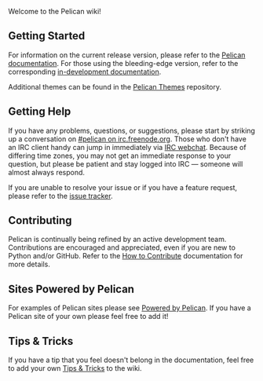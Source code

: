 Welcome to the Pelican wiki!

## Getting Started

For information on the current release version, please refer to the [Pelican documentation](http://docs.getpelican.com/).
For those using the bleeding-edge version, refer to the corresponding [in-development documentation](http://docs.getpelican.com/latest/).

Additional themes can be found in the [Pelican Themes](https://github.com/getpelican/pelican-themes) repository.

## Getting Help

If you have any problems, questions, or suggestions, please start by striking up a conversation on [#pelican on irc.freenode.org](irc://irc.freenode.net/pelican). Those who don't have an IRC client handy can jump in immediately via [IRC webchat](http://webchat.freenode.net/?channels=pelican&uio=d4). Because of differing time zones, you may not get an immediate response to your question, but please be patient and stay logged into IRC — someone will almost always respond.

If you are unable to resolve your issue or if you have a feature request, please refer to the [issue tracker](https://github.com/getpelican/pelican/issues).

## Contributing

Pelican is continually being refined by an active development team. Contributions are encouraged and appreciated, even if you are new to Python and/or GitHub. Refer to the [How to Contribute](http://docs.getpelican.com/en/latest/contribute.html) documentation for more details.

## Sites Powered by Pelican

For examples of Pelican sites please see [Powered by Pelican](wiki/Powered-by-Pelican). If you have a Pelican site of your own please feel free to add it!

## Tips & Tricks

If you have a tip that you feel doesn't belong in the documentation, feel free to add your own [Tips & Tricks](wiki/Tips-n-Tricks) to the wiki.
